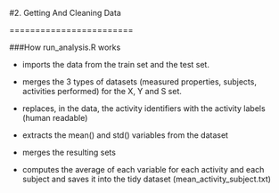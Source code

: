 #2. Getting And Cleaning Data

========================

###How run_analysis.R works



* imports the data from the train set and the test set.

* merges the 3 types of datasets (measured properties, subjects, activities performed) for the X, Y and S set.

* replaces, in the data, the activity identifiers with the activity labels (human readable)

* extracts the mean() and std() variables from the dataset

* merges the resulting sets

* computes the average of each variable for each activity and each subject and saves it into the tidy dataset (mean_activity_subject.txt)
